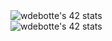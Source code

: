 <img src="https://badge42.vercel.app/api/v2/cl2zu1sil002509mf9zd91hy6/stats?cursusId=9&coalitionId=108" alt="wdebotte's 42 stats" />
<br>
<img src="https://badge42.vercel.app/api/v2/cl2zu1sil002509mf9zd91hy6/stats?cursusId=21&coalitionId=46" alt="wdebotte's 42 stats" />
